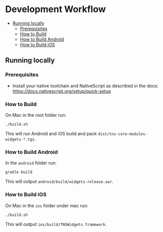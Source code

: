 # Development Workflow

<!-- TOC depthFrom:2 -->

- [Running locally](#running-locally)
    - [Prerequisites](#prerequisites)
    - [How to Build](#how-to-build)
    - [How to Build Android](#how-to-build-android)
    - [How to Build iOS](#how-to-build-ios)

<!-- /TOC -->

## Running locally

### Prerequisites

- Install your native toolchain and NativeScript as described in the docs: https://docs.nativescript.org/setup/quick-setup

### How to Build
On Mac in the root folder run:
```
./build.sh
```
This will run Android and iOS build and pack `dist/tns-core-modules-widgets-*.tgz`.

### How to Build Android
In the `android` folder run:
```
gradle build
```
This will output `android/build/widgets-release.aar`.

### How to Build iOS
On Mac in the `ios` folder under mac run:
```
./build.sh
```
This will output `ios/build/TNSWidgets.framework`.
